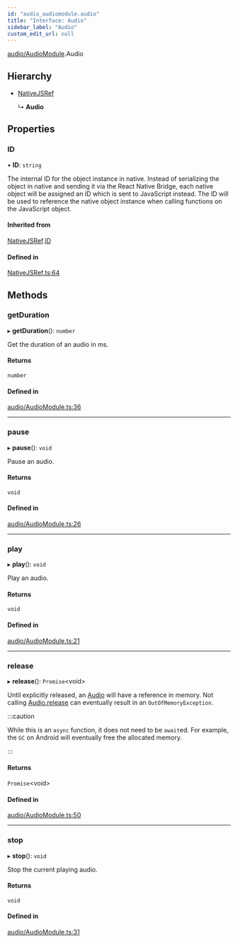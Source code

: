 ```yaml
---
id: "audio_audiomodule.audio"
title: "Interface: Audio"
sidebar_label: "Audio"
custom_edit_url: null
---
```


[audio/AudioModule](../modules/audio_audiomodule.md).Audio

## Hierarchy

- [NativeJSRef](nativejsref.nativejsref-1.md)

  ↳ **Audio**

## Properties

### ID

• **ID**: `string`

The internal ID for the object instance in native. Instead of serializing
the object in native and sending it via the React Native Bridge, each
native object will be assigned an ID which is sent to JavaScript instead.
The ID will be used to reference the native object instance when calling
functions on the JavaScript object.

#### Inherited from

[NativeJSRef](nativejsref.nativejsref-1.md).[ID](nativejsref.nativejsref-1.md#id)

#### Defined in

[NativeJSRef.ts:64](https://github.com/pytorch/live/blob/b7d7bd8/react-native-pytorch-core/src/NativeJSRef.ts#L64)

## Methods

### getDuration

▸ **getDuration**(): `number`

Get the duration of an audio in ms.

#### Returns

`number`

#### Defined in

[audio/AudioModule.ts:36](https://github.com/pytorch/live/blob/b7d7bd8/react-native-pytorch-core/src/audio/AudioModule.ts#L36)

___

### pause

▸ **pause**(): `void`

Pause an audio.

#### Returns

`void`

#### Defined in

[audio/AudioModule.ts:26](https://github.com/pytorch/live/blob/b7d7bd8/react-native-pytorch-core/src/audio/AudioModule.ts#L26)

___

### play

▸ **play**(): `void`

Play an audio.

#### Returns

`void`

#### Defined in

[audio/AudioModule.ts:21](https://github.com/pytorch/live/blob/b7d7bd8/react-native-pytorch-core/src/audio/AudioModule.ts#L21)

___

### release

▸ **release**(): `Promise`<void\>

Until explicitly released, an [Audio](audio_audiomodule.audio.md) will have a reference in memory.
Not calling [Audio.release](audio_audiomodule.audio.md#release) can eventually result in an
`OutOfMemoryException`.

:::caution

While this is an `async` function, it does not need to be `await`ed. For
example, the `GC` on Android will eventually free the allocated memory.

:::

#### Returns

`Promise`<void\>

#### Defined in

[audio/AudioModule.ts:50](https://github.com/pytorch/live/blob/b7d7bd8/react-native-pytorch-core/src/audio/AudioModule.ts#L50)

___

### stop

▸ **stop**(): `void`

Stop the current playing audio.

#### Returns

`void`

#### Defined in

[audio/AudioModule.ts:31](https://github.com/pytorch/live/blob/b7d7bd8/react-native-pytorch-core/src/audio/AudioModule.ts#L31)
